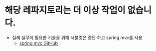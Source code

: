 # 해당 레파지토리는 더 이상 작업이 없습니다.
- 실제 실무에 필요한 기술을 위해 서블릿은 중단 하고 spring mvc를 사용
  - [spring mvc GitHub](https://github.com/jaemyeong-hwnag/study-spring-mvc)